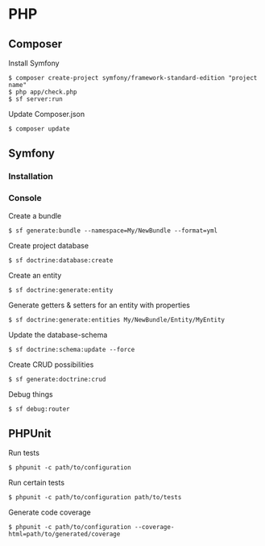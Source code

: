 PHP
===

Composer
--------
Install Symfony

    $ composer create-project symfony/framework-standard-edition "project name"
    $ php app/check.php
    $ sf server:run

Update Composer.json

    $ composer update

Symfony
-------
### Installation


### Console
Create a bundle

    $ sf generate:bundle --namespace=My/NewBundle --format=yml
    
Create project database

    $ sf doctrine:database:create

Create an entity

    $ sf doctrine:generate:entity

Generate getters & setters for an entity with properties

    $ sf doctrine:generate:entities My/NewBundle/Entity/MyEntity

Update the database-schema

    $ sf doctrine:schema:update --force

Create CRUD possibilities

    $ sf generate:doctrine:crud

Debug things

    $ sf debug:router

PHPUnit
-------
Run tests

    $ phpunit -c path/to/configuration

Run certain tests
    
    $ phpunit -c path/to/configuration path/to/tests

Generate code coverage

    $ phpunit -c path/to/configuration --coverage-html=path/to/generated/coverage
